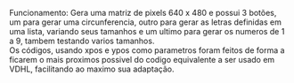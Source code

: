 Funcionamento:
Gera uma matriz de pixels 640 x 480 e possui 3 botões, um para gerar uma circunferencia, outro para gerar as letras definidas em uma lista, variando seus tamanhos e um ultimo para gerar os numeros de 1 a 9, tambem testando varios tamanhos.<br> Os códigos, usando xpos e ypos como parametros foram feitos de forma a ficarem o mais proximos possivel do codigo equivalente a ser usado em VDHL, facilitando ao maximo sua adaptação.
